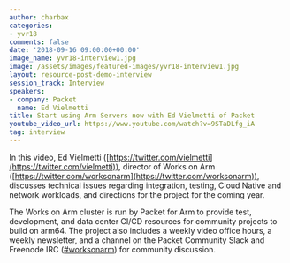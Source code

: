 ```yaml
---
author: charbax
categories:
- yvr18
comments: false
date: '2018-09-16 09:00:00+00:00'
image_name: yvr18-interview1.jpg
image: /assets/images/featured-images/yvr18-interview1.jpg
layout: resource-post-demo-interview
session_track: Interview
speakers:
- company: Packet
  name: Ed Vielmetti
title: Start using Arm Servers now with Ed Vielmetti of Packet
youtube_video_url: https://www.youtube.com/watch?v=9STaDLfg_iA
tag: interview
---
```

In this video, Ed Vielmetti ([https://twitter.com/vielmetti](https://twitter.com/vielmetti)), director of Works on Arm ([https://twitter.com/worksonarm](https://twitter.com/worksonarm)), discusses technical issues regarding integration, testing, Cloud Native and network workloads, and directions for the project for the coming year.

The Works on Arm cluster is run by Packet for Arm to provide test, development, and data center CI/CD resources for community projects to build on arm64. The project also includes a weekly video office hours, a weekly newsletter, and a channel on the Packet Community Slack and Freenode IRC ([#worksonarm](https://www.youtube.com/results?search_query=#worksonarm)) for community discussion.
